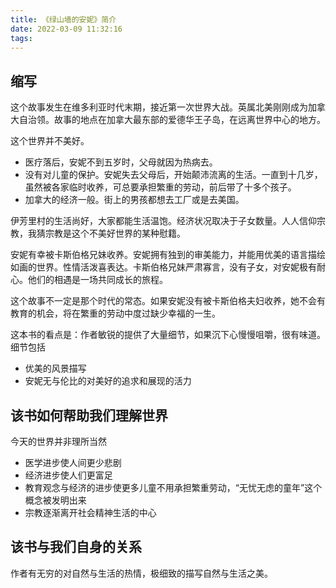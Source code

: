 ```yaml
---
title: 《绿山墙的安妮》简介
date: 2022-03-09 11:32:16
tags:
---
```

## 缩写

这个故事发生在维多利亚时代末期，接近第一次世界大战。英属北美刚刚成为加拿大自治领。故事的地点在加拿大最东部的爱德华王子岛，在远离世界中心的地方。

这个世界并不美好。
- 医疗落后，安妮不到五岁时，父母就因为热病去。
- 没有对儿童的保护。安妮失去父母后，开始颠沛流离的生活。一直到十几岁，虽然被各家临时收养，可总要承担繁重的劳动，前后带了十多个孩子。
- 加拿大的经济一般。街上的男孩都想去工厂或是去美国。

伊芳里村的生活尚好，大家都能生活温饱。经济状况取决于子女数量。人人信仰宗教，我猜宗教是这个不美好世界的某种慰籍。

安妮有幸被卡斯伯格兄妹收养。安妮拥有独到的审美能力，并能用优美的语言描绘如画的世界。性情活泼喜表达。卡斯伯格兄妹严肃寡言，没有子女，对安妮极有耐心。他们的相遇是一场共同成长的旅程。

这个故事不一定是那个时代的常态。如果安妮没有被卡斯伯格夫妇收养，她不会有教育的机会，将在繁重的劳动中度过缺少幸福的一生。

这本书的看点是：作者敏锐的提供了大量细节，如果沉下心慢慢咀嚼，很有味道。细节包括
- 优美的风景描写
- 安妮无与伦比的对美好的追求和展现的活力


## 该书如何帮助我们理解世界

今天的世界并非理所当然
- 医学进步使人间更少悲剧
- 经济进步使人们更富足
- 教育观念与经济的进步使更多儿童不用承担繁重劳动，“无忧无虑的童年”这个概念被发明出来
- 宗教逐渐离开社会精神生活的中心


## 该书与我们自身的关系

作者有无穷的对自然与生活的热情，极细致的描写自然与生活之美。
